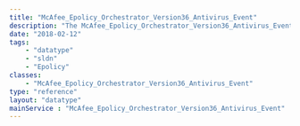 ```yaml
---
title: "McAfee_Epolicy_Orchestrator_Version36_Antivirus_Event"
description: "The McAfee_Epolicy_Orchestrator_Version36_Antivirus_Event data type represents a single anti-virus event. It contains details about the event such as the date the event occurred, the virus that is detected and the action that is taken. "
date: "2018-02-12"
tags:
    - "datatype"
    - "sldn"
    - "Epolicy"
classes:
    - "McAfee_Epolicy_Orchestrator_Version36_Antivirus_Event"
type: "reference"
layout: "datatype"
mainService : "McAfee_Epolicy_Orchestrator_Version36_Antivirus_Event"
---
```

